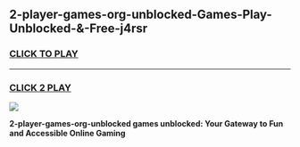 
## 2-player-games-org-unblocked-Games-Play-Unblocked-&-Free-j4rsr
<h3>
<a href="https://premium76.site?title=2-player-games-org-unblocked&ref=24A">CLICK TO PLAY</a></h3>
<hr>

<h3>
<a href="https://premium76.site?title=2-player-games-org-unblocked&ref=24A">CLICK 2 PLAY</a>
  
</h3>

<a href="https://premium76.site?title=2-player-games-org-unblocked&ref=24A"><img src="https://clearcache.store/games.png"></a>


**2-player-games-org-unblocked games unblocked: Your Gateway to Fun and Accessible Online Gaming**
